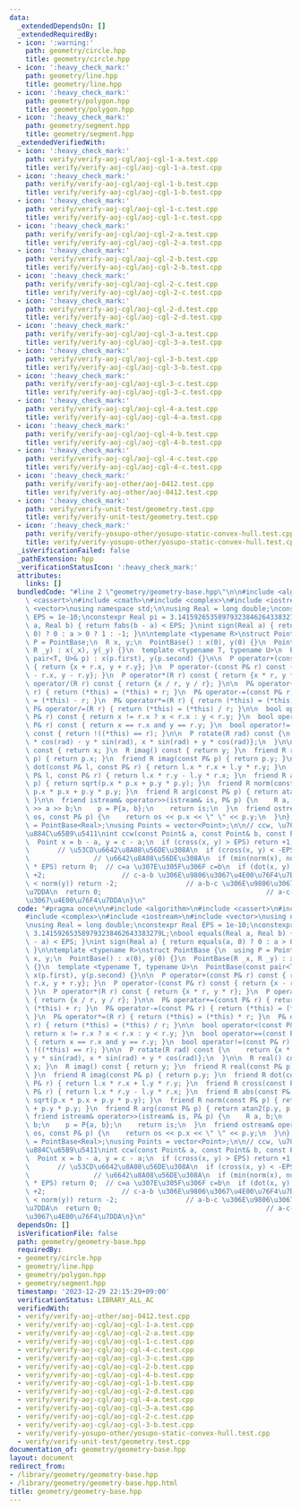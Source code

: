 ```yaml
---
data:
  _extendedDependsOn: []
  _extendedRequiredBy:
  - icon: ':warning:'
    path: geometry/circle.hpp
    title: geometry/circle.hpp
  - icon: ':heavy_check_mark:'
    path: geometry/line.hpp
    title: geometry/line.hpp
  - icon: ':heavy_check_mark:'
    path: geometry/polygon.hpp
    title: geometry/polygon.hpp
  - icon: ':heavy_check_mark:'
    path: geometry/segment.hpp
    title: geometry/segment.hpp
  _extendedVerifiedWith:
  - icon: ':heavy_check_mark:'
    path: verify/verify-aoj-cgl/aoj-cgl-1-a.test.cpp
    title: verify/verify-aoj-cgl/aoj-cgl-1-a.test.cpp
  - icon: ':heavy_check_mark:'
    path: verify/verify-aoj-cgl/aoj-cgl-1-b.test.cpp
    title: verify/verify-aoj-cgl/aoj-cgl-1-b.test.cpp
  - icon: ':heavy_check_mark:'
    path: verify/verify-aoj-cgl/aoj-cgl-1-c.test.cpp
    title: verify/verify-aoj-cgl/aoj-cgl-1-c.test.cpp
  - icon: ':heavy_check_mark:'
    path: verify/verify-aoj-cgl/aoj-cgl-2-a.test.cpp
    title: verify/verify-aoj-cgl/aoj-cgl-2-a.test.cpp
  - icon: ':heavy_check_mark:'
    path: verify/verify-aoj-cgl/aoj-cgl-2-b.test.cpp
    title: verify/verify-aoj-cgl/aoj-cgl-2-b.test.cpp
  - icon: ':heavy_check_mark:'
    path: verify/verify-aoj-cgl/aoj-cgl-2-c.test.cpp
    title: verify/verify-aoj-cgl/aoj-cgl-2-c.test.cpp
  - icon: ':heavy_check_mark:'
    path: verify/verify-aoj-cgl/aoj-cgl-2-d.test.cpp
    title: verify/verify-aoj-cgl/aoj-cgl-2-d.test.cpp
  - icon: ':heavy_check_mark:'
    path: verify/verify-aoj-cgl/aoj-cgl-3-a.test.cpp
    title: verify/verify-aoj-cgl/aoj-cgl-3-a.test.cpp
  - icon: ':heavy_check_mark:'
    path: verify/verify-aoj-cgl/aoj-cgl-3-b.test.cpp
    title: verify/verify-aoj-cgl/aoj-cgl-3-b.test.cpp
  - icon: ':heavy_check_mark:'
    path: verify/verify-aoj-cgl/aoj-cgl-3-c.test.cpp
    title: verify/verify-aoj-cgl/aoj-cgl-3-c.test.cpp
  - icon: ':heavy_check_mark:'
    path: verify/verify-aoj-cgl/aoj-cgl-4-a.test.cpp
    title: verify/verify-aoj-cgl/aoj-cgl-4-a.test.cpp
  - icon: ':heavy_check_mark:'
    path: verify/verify-aoj-cgl/aoj-cgl-4-b.test.cpp
    title: verify/verify-aoj-cgl/aoj-cgl-4-b.test.cpp
  - icon: ':heavy_check_mark:'
    path: verify/verify-aoj-cgl/aoj-cgl-4-c.test.cpp
    title: verify/verify-aoj-cgl/aoj-cgl-4-c.test.cpp
  - icon: ':heavy_check_mark:'
    path: verify/verify-aoj-other/aoj-0412.test.cpp
    title: verify/verify-aoj-other/aoj-0412.test.cpp
  - icon: ':heavy_check_mark:'
    path: verify/verify-unit-test/geometry.test.cpp
    title: verify/verify-unit-test/geometry.test.cpp
  - icon: ':heavy_check_mark:'
    path: verify/verify-yosupo-other/yosupo-static-convex-hull.test.cpp
    title: verify/verify-yosupo-other/yosupo-static-convex-hull.test.cpp
  _isVerificationFailed: false
  _pathExtension: hpp
  _verificationStatusIcon: ':heavy_check_mark:'
  attributes:
    links: []
  bundledCode: "#line 2 \"geometry/geometry-base.hpp\"\n\n#include <algorithm>\n#include\
    \ <cassert>\n#include <cmath>\n#include <complex>\n#include <iostream>\n#include\
    \ <vector>\nusing namespace std;\n\nusing Real = long double;\nconstexpr Real\
    \ EPS = 1e-10;\nconstexpr Real pi = 3.141592653589793238462643383279L;\nbool equals(Real\
    \ a, Real b) { return fabs(b - a) < EPS; }\nint sign(Real a) { return equals(a,\
    \ 0) ? 0 : a > 0 ? 1 : -1; }\n\ntemplate <typename R>\nstruct PointBase {\n  using\
    \ P = PointBase;\n  R x, y;\n  PointBase() : x(0), y(0) {}\n  PointBase(R _x,\
    \ R _y) : x(_x), y(_y) {}\n  template <typename T, typename U>\n  PointBase(const\
    \ pair<T, U>& p) : x(p.first), y(p.second) {}\n\n  P operator+(const P& r) const\
    \ { return {x + r.x, y + r.y}; }\n  P operator-(const P& r) const { return {x\
    \ - r.x, y - r.y}; }\n  P operator*(R r) const { return {x * r, y * r}; }\n  P\
    \ operator/(R r) const { return {x / r, y / r}; }\n\n  P& operator+=(const P&\
    \ r) { return (*this) = (*this) + r; }\n  P& operator-=(const P& r) { return (*this)\
    \ = (*this) - r; }\n  P& operator*=(R r) { return (*this) = (*this) * r; }\n \
    \ P& operator/=(R r) { return (*this) = (*this) / r; }\n\n  bool operator<(const\
    \ P& r) const { return x != r.x ? x < r.x : y < r.y; }\n  bool operator==(const\
    \ P& r) const { return x == r.x and y == r.y; }\n  bool operator!=(const P& r)\
    \ const { return !((*this) == r); }\n\n  P rotate(R rad) const {\n    return {x\
    \ * cos(rad) - y * sin(rad), x * sin(rad) + y * cos(rad)};\n  }\n\n  R real()\
    \ const { return x; }\n  R imag() const { return y; }\n  friend R real(const P&\
    \ p) { return p.x; }\n  friend R imag(const P& p) { return p.y; }\n  friend R\
    \ dot(const P& l, const P& r) { return l.x * r.x + l.y * r.y; }\n  friend R cross(const\
    \ P& l, const P& r) { return l.x * r.y - l.y * r.x; }\n  friend R abs(const P&\
    \ p) { return sqrt(p.x * p.x + p.y * p.y); }\n  friend R norm(const P& p) { return\
    \ p.x * p.x + p.y * p.y; }\n  friend R arg(const P& p) { return atan2(p.y, p.x);\
    \ }\n\n  friend istream& operator>>(istream& is, P& p) {\n    R a, b;\n    is\
    \ >> a >> b;\n    p = P{a, b};\n    return is;\n  }\n  friend ostream& operator<<(ostream&\
    \ os, const P& p) {\n    return os << p.x << \" \" << p.y;\n  }\n};\nusing Point\
    \ = PointBase<Real>;\nusing Points = vector<Point>;\n\n// ccw, \u70B9\u306E\u9032\
    \u884C\u65B9\u5411\nint ccw(const Point& a, const Point& b, const Point& c) {\n\
    \  Point x = b - a, y = c - a;\n  if (cross(x, y) > EPS) return +1;          \
    \       // \u53CD\u6642\u8A08\u56DE\u308A\n  if (cross(x, y) < -EPS) return -1;\
    \                // \u6642\u8A08\u56DE\u308A\n  if (min(norm(x), norm(y)) < EPS\
    \ * EPS) return 0;  // c=a \u307E\u305F\u306F c=b\n  if (dot(x, y) < EPS) return\
    \ +2;                   // c-a-b \u306E\u9806\u3067\u4E00\u76F4\u7DDA\n  if (norm(x)\
    \ < norm(y)) return -2;                 // a-b-c \u306E\u9806\u3067\u4E00\u76F4\
    \u7DDA\n  return 0;                                         // a-c-b \u306E\u9806\
    \u3067\u4E00\u76F4\u7DDA\n}\n"
  code: "#pragma once\n\n#include <algorithm>\n#include <cassert>\n#include <cmath>\n\
    #include <complex>\n#include <iostream>\n#include <vector>\nusing namespace std;\n\
    \nusing Real = long double;\nconstexpr Real EPS = 1e-10;\nconstexpr Real pi =\
    \ 3.141592653589793238462643383279L;\nbool equals(Real a, Real b) { return fabs(b\
    \ - a) < EPS; }\nint sign(Real a) { return equals(a, 0) ? 0 : a > 0 ? 1 : -1;\
    \ }\n\ntemplate <typename R>\nstruct PointBase {\n  using P = PointBase;\n  R\
    \ x, y;\n  PointBase() : x(0), y(0) {}\n  PointBase(R _x, R _y) : x(_x), y(_y)\
    \ {}\n  template <typename T, typename U>\n  PointBase(const pair<T, U>& p) :\
    \ x(p.first), y(p.second) {}\n\n  P operator+(const P& r) const { return {x +\
    \ r.x, y + r.y}; }\n  P operator-(const P& r) const { return {x - r.x, y - r.y};\
    \ }\n  P operator*(R r) const { return {x * r, y * r}; }\n  P operator/(R r) const\
    \ { return {x / r, y / r}; }\n\n  P& operator+=(const P& r) { return (*this) =\
    \ (*this) + r; }\n  P& operator-=(const P& r) { return (*this) = (*this) - r;\
    \ }\n  P& operator*=(R r) { return (*this) = (*this) * r; }\n  P& operator/=(R\
    \ r) { return (*this) = (*this) / r; }\n\n  bool operator<(const P& r) const {\
    \ return x != r.x ? x < r.x : y < r.y; }\n  bool operator==(const P& r) const\
    \ { return x == r.x and y == r.y; }\n  bool operator!=(const P& r) const { return\
    \ !((*this) == r); }\n\n  P rotate(R rad) const {\n    return {x * cos(rad) -\
    \ y * sin(rad), x * sin(rad) + y * cos(rad)};\n  }\n\n  R real() const { return\
    \ x; }\n  R imag() const { return y; }\n  friend R real(const P& p) { return p.x;\
    \ }\n  friend R imag(const P& p) { return p.y; }\n  friend R dot(const P& l, const\
    \ P& r) { return l.x * r.x + l.y * r.y; }\n  friend R cross(const P& l, const\
    \ P& r) { return l.x * r.y - l.y * r.x; }\n  friend R abs(const P& p) { return\
    \ sqrt(p.x * p.x + p.y * p.y); }\n  friend R norm(const P& p) { return p.x * p.x\
    \ + p.y * p.y; }\n  friend R arg(const P& p) { return atan2(p.y, p.x); }\n\n \
    \ friend istream& operator>>(istream& is, P& p) {\n    R a, b;\n    is >> a >>\
    \ b;\n    p = P{a, b};\n    return is;\n  }\n  friend ostream& operator<<(ostream&\
    \ os, const P& p) {\n    return os << p.x << \" \" << p.y;\n  }\n};\nusing Point\
    \ = PointBase<Real>;\nusing Points = vector<Point>;\n\n// ccw, \u70B9\u306E\u9032\
    \u884C\u65B9\u5411\nint ccw(const Point& a, const Point& b, const Point& c) {\n\
    \  Point x = b - a, y = c - a;\n  if (cross(x, y) > EPS) return +1;          \
    \       // \u53CD\u6642\u8A08\u56DE\u308A\n  if (cross(x, y) < -EPS) return -1;\
    \                // \u6642\u8A08\u56DE\u308A\n  if (min(norm(x), norm(y)) < EPS\
    \ * EPS) return 0;  // c=a \u307E\u305F\u306F c=b\n  if (dot(x, y) < EPS) return\
    \ +2;                   // c-a-b \u306E\u9806\u3067\u4E00\u76F4\u7DDA\n  if (norm(x)\
    \ < norm(y)) return -2;                 // a-b-c \u306E\u9806\u3067\u4E00\u76F4\
    \u7DDA\n  return 0;                                         // a-c-b \u306E\u9806\
    \u3067\u4E00\u76F4\u7DDA\n}\n"
  dependsOn: []
  isVerificationFile: false
  path: geometry/geometry-base.hpp
  requiredBy:
  - geometry/circle.hpp
  - geometry/line.hpp
  - geometry/polygon.hpp
  - geometry/segment.hpp
  timestamp: '2023-12-29 22:15:29+09:00'
  verificationStatus: LIBRARY_ALL_AC
  verifiedWith:
  - verify/verify-aoj-other/aoj-0412.test.cpp
  - verify/verify-aoj-cgl/aoj-cgl-1-a.test.cpp
  - verify/verify-aoj-cgl/aoj-cgl-2-a.test.cpp
  - verify/verify-aoj-cgl/aoj-cgl-1-c.test.cpp
  - verify/verify-aoj-cgl/aoj-cgl-4-c.test.cpp
  - verify/verify-aoj-cgl/aoj-cgl-3-c.test.cpp
  - verify/verify-aoj-cgl/aoj-cgl-2-b.test.cpp
  - verify/verify-aoj-cgl/aoj-cgl-4-b.test.cpp
  - verify/verify-aoj-cgl/aoj-cgl-1-b.test.cpp
  - verify/verify-aoj-cgl/aoj-cgl-2-d.test.cpp
  - verify/verify-aoj-cgl/aoj-cgl-4-a.test.cpp
  - verify/verify-aoj-cgl/aoj-cgl-3-a.test.cpp
  - verify/verify-aoj-cgl/aoj-cgl-2-c.test.cpp
  - verify/verify-aoj-cgl/aoj-cgl-3-b.test.cpp
  - verify/verify-yosupo-other/yosupo-static-convex-hull.test.cpp
  - verify/verify-unit-test/geometry.test.cpp
documentation_of: geometry/geometry-base.hpp
layout: document
redirect_from:
- /library/geometry/geometry-base.hpp
- /library/geometry/geometry-base.hpp.html
title: geometry/geometry-base.hpp
---
```

